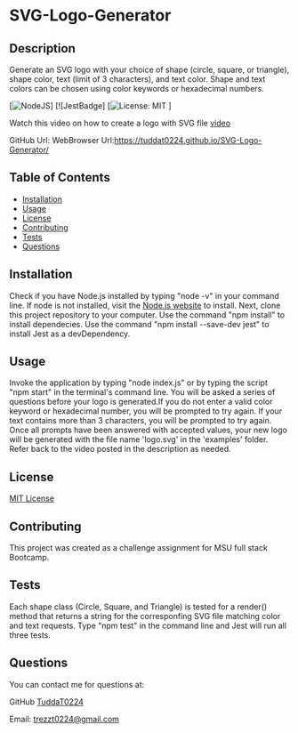 # SVG-Logo-Generator

## Description

Generate an SVG logo with your choice of shape (circle, square, or triangle), shape color, text (limit of 3 characters), and text color. Shape and text colors can be chosen using color keywords or hexadecimal numbers.

[![NodeJS]()]
[![JestBadge]
[![License: MIT]() ]

Watch this video on how to create a logo with SVG file [video]()

GitHub Url:
WebBrowser Url:https://tuddat0224.github.io/SVG-Logo-Generator/

## Table of Contents

* [Installation](#installation)
* [Usage](#usage)
* [License](#license)
* [Contributing](#contributing)
* [Tests](#tests)
* [Questions](#questions)

## Installation 

Check if you have Node.js installed by typing "node -v" in your command line. If node is not installed, visit the [Node.js website](https://nodejs.org/en) to install. Next, clone this project repository to your computer. Use the command "npm install" to install dependecies. Use the command "npm install --save-dev jest" to install Jest as a devDependency.

## Usage

Invoke the application by typing "node index.js" or by typing the script "npm start" in the terminal's command line. You will be asked a series of questions before your logo is generated.If you do not enter a valid color keyword or hexadecimal number, you will be prompted to try again. If your text contains more than 3 characters, you will be prompted to try again. Once all prompts have been answered with accepted values, your new logo will be generated with the file name 'logo.svg' in the 'examples' folder. Refer back to the video posted in the description as needed.

## License
[MIT License]()

## Contributing

This project was created as a challenge assignment for MSU full stack Bootcamp.

## Tests
Each shape class (Circle, Square, and Triangle) is tested for a render() method that returns a string for the corresponfing SVG file matching color and text requests. Type "npm test" in the command line and Jest will run all three tests.

## Questions

You can contact me for questions at:

GitHub [TuddaT0224](https://github.com/TuddaT0224)

Email: trezzt0224@gmail.com
